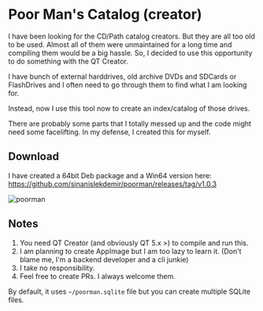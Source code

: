 # Poor Man's Catalog (creator)

I have been looking for the CD/Path catalog creators. But they are all too old to be used. Almost all of them were unmaintained for a long time and compiling them would be a big hassle. So, I decided to use this opportunity to do something with the QT Creator.

I have bunch of external harddrives, old archive DVDs and SDCards or FlashDrives and I often need to go through them to find what I am looking for.

Instead, now I use this tool now to create an index/catalog of those drives.

There are probably some parts that I totally messed up and the code might need some facelifting. In my defense, I created this for myself.

## Download

I have created a 64bit Deb package and a Win64 version here: https://github.com/sinanislekdemir/poorman/releases/tag/v1.0.3 

![poorman](https://www.islekdemir.com/content/images/poorman1.jpg)

## Notes

1. You need QT Creator (and obviously QT 5.x >) to compile and run this.
2. I am planning to create AppImage but I am too lazy to learn it. (Don't blame me, I'm a backend developer and a cli junkie)
3. I take no responsibility.
4. Feel free to create PRs. I always welcome them.

By default, it uses `~/poorman.sqlite` file but you can create multiple SQLite files.
